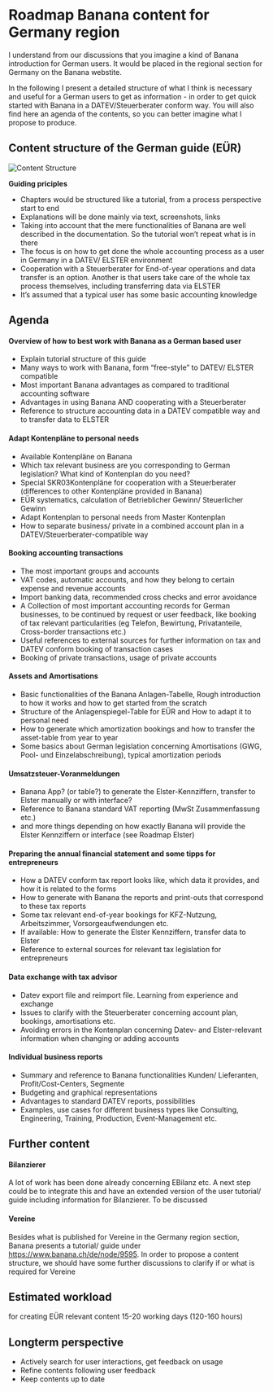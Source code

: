 # Roadmap Banana content for Germany region

I understand from our discussions that you imagine a kind of Banana introduction for German users. It would be placed in the regional section for Germany on the Banana webstite.

In the following I present a detailed structure of what I think is necessary and useful for a German users to get as information - in order to get quick started with Banana in a DATEV/Steuerberater conform way. You will also find here an agenda of the contents, so you can better imagine what I propose to produce.

## Content structure of the German guide (EÜR)  


![Content Structure](https://github.com/RobertUlb/Germany/blob/patch-1/E%C3%9CRDossier/3_Guide%20for%20German%20users/Chart_content%20structure.png "Chart")  


**Guiding priciples**  
*	Chapters would be structured like a tutorial, from a process perspective start to end
* Explanations will be done mainly via text, screenshots, links
*	Taking into account that the mere functionalities of Banana are well described in the documentation. So the tutorial won’t repeat what is in there
*	The focus is on how to get done the whole accounting process as a user in Germany in a DATEV/ ELSTER environment
*	Cooperation with a Steuerberater for End-of-year operations and data transfer is an option. Another is that users take care of the whole tax process themselves, including transferring data via ELSTER
*	It’s assumed that a typical user has some basic accounting knowledge


## Agenda

#### Overview of how to best work with Banana as a German based user

*	Explain tutorial structure of this guide
*	Many ways to work with Banana, form “free-style” to DATEV/ ELSTER compatible
*	Most important Banana advantages as compared to traditional accounting software
*	Advantages in using Banana AND cooperating with a Steuerberater
*	Reference to structure accounting data in a DATEV compatible way and to transfer data to ELSTER 

#### Adapt Kontenpläne to personal needs

*	Available Kontenpläne on Banana
*	Which tax relevant business are you corresponding to German legislation? What kind of Kontenplan do you need?
*	Special SKR03Kontenpläne for cooperation with a Steuerberater (differences to other Kontenpläne provided in Banana)
*	EÜR systematics, calculation of Betrieblicher Gewinn/ Steuerlicher Gewinn
*	Adapt Kontenplan to personal needs from Master Kontenplan
*	How to separate business/ private in a combined account plan in a DATEV/Steuerberater-compatible way

#### Booking accounting transactions

*	The most important groups and accounts
*	VAT codes, automatic accounts, and how they belong to certain expense and revenue accounts
*	Import banking data, recommended cross checks and error avoidance
*	A Collection of most important accounting records for German businesses, to be continued by request or user feedback, like booking of tax relevant particularities (eg Telefon, Bewirtung, Privatanteile, Cross-border transactions etc.)
*	Useful references to external sources for further information on tax and DATEV conform booking of transaction cases
*	Booking of private transactions, usage of private accounts

#### Assets and Amortisations

*	Basic functionalities of the Banana Anlagen-Tabelle, Rough introduction to how it works and how to get started from the scratch
*	Structure of the Anlagenspiegel-Table for EÜR and How to adapt it to personal need
*	How to generate which amortization bookings and how to transfer the asset-table from year to year
*	Some basics about German legislation concerning Amortisations (GWG, Pool- und Einzelabschreibung), typical amortization periods

#### Umsatzsteuer-Voranmeldungen

*	Banana App? (or table?) to generate the Elster-Kennziffern, transfer to Elster manually or with interface?
*	Reference to Banana standard VAT reporting (MwSt Zusammenfassung etc.)
*	and more things depending on how exactly Banana will provide the Elster Kennziffern or interface (see Roadmap Elster)

#### Preparing the annual financial statement and some tipps for entrepreneurs

*	How a DATEV conform tax report looks like, which data it provides, and how it is related to the forms
*	How to generate with Banana the reports and print-outs that correspond to these tax reports
*	Some tax relevant end-of-year bookings for KFZ-Nutzung, Arbeitszimmer, Vorsorgeaufwendungen etc.
*	If available: How to generate the Elster Kennziffern, transfer data to Elster
*	Reference to external sources for relevant tax legislation for entrepreneurs

#### Data exchange with tax advisor

*	Datev export file and reimport file. Learning from experience and exchange
*	Issues to clarify with the Steuerberater concerning account plan, bookings, amortisations etc.
*	Avoiding errors in the Kontenplan concerning Datev- and Elster-relevant information when changing or adding accounts

#### Individual business reports

*	Summary and reference to Banana functionalities Kunden/ Lieferanten, Profit/Cost-Centers, Segmente
*	Budgeting and graphical representations
*	Advantages to standard DATEV reports, possibilities
*	Examples, use cases for different business types like Consulting, Engineering, Training, Production, Event-Management etc.

## Further content
#### Bilanzierer
A lot of work has been done already concerning EBilanz etc. A next step could be to integrate this and have an extended version of the user tutorial/ guide including information for Bilanzierer. To be discussed 

#### Vereine
Besides what is published for Vereine in the Germany region section, Banana presents a tutorial/ guide under https://www.banana.ch/de/node/9595. In order to propose a content structure, we should have some further discussions to clarify if or what is required for Vereine

## Estimated workload
for creating EÜR relevant content
15-20 working days (120-160 hours)

## Longterm perspective
* Actively search for user interactions, get feedback on usage
* Refine contents following user feedback
* Keep contents up to date

